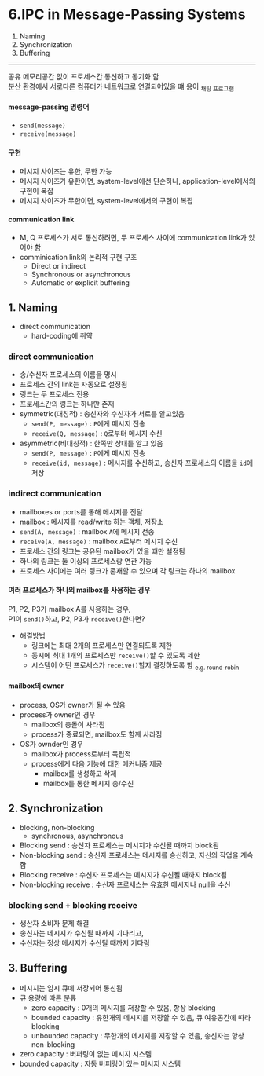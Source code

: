 # 6.IPC in Message-Passing Systems

1. Naming
2. Synchronization
3. Buffering

--- 

공유 메모리공간 없이 프로세스간 통신하고 동기화 함  
분산 환경에서 서로다른 컴퓨터가 네트워크로 연결되어있을 떄 용이 <sub>채팅 프로그램</sub>

#### message-passing 명령어

- `send(message)`
- `receive(message)`

#### 구현

- 메시지 사이즈는 유한, 무한 가능
- 메시지 사이즈가 유한이면, system-level에선 단순하나, application-level에서의 구현이 복잡
- 메시지 사이즈가 무한이면, system-level에서의 구현이 복잡

#### communication link

- M, Q 프로세스가 서로 통신하려면, 두 프로세스 사이에 communication link가 있어야 함
- comminication link의 논리적 구현 구조
    - Direct or indirect
    - Synchronous or asynchronous
    - Automatic or explicit buffering

## 1. Naming

- direct communication
    - hard-coding에 취약

### direct communication

- 송/수신자 프로세스의 이름을 명시
- 프로세스 간의 link는 자동으로 설정됨
- 링크는 두 프로세스 전용
- 프로세스간의 링크는 하나만 존재
- symmetric(대칭적) : 송신자와 수신자가 서로를 알고있음
    - `send(P, message)` : `P`에게 메시지 전송
    - `receive(Q, message)` : `Q`로부터 메시지 수신
- asymmetric(비대칭적) : 한쪽만 상대를 알고 있음
    - `send(P, message)` : `P`에게 메시지 전송
    - `receive(id, message)` : 메시지를 수신하고, 송신자 프로세스의 이름을 `id`에 저장

### indirect communication

- mailboxes or ports를 통해 메시지를 전달
- mailbox : 메시지를 read/write 하는 객체, 저장소
- `send(A, message)` : mailbox `A`에 메시지 전송
- `receive(A, message)` : mailbox `A`로부터 메시지 수신
- 프로세스 간의 링크는 공유된 mailbox가 있을 떄만 설정됨
- 하나의 링크는 둘 이상의 프로세스랑 연관 가능
- 프로세스 사이에는 여러 링크가 존재할 수 있으며 각 링크는 하나의 mailbox

#### 여러 프로세스가 하나의 mailbox를 사용하는 경우

P1, P2, P3가 mailbox A를 사용하는 경우,   
P1이 `send()`하고, P2, P3가 `receive()`한다면?  

- 해결방법
    - 링크에는 최대 2개의 프로세스만 연결되도록 제한
    - 동시에 최대 1개의 프로세스만 `receive()`할 수 있도록 제한
    - 시스템이 어떤 프로세스가 `receive()`할지 결정하도록 함 <sub>e.g. round-robin</sub>

#### mailbox의 owner

- process, OS가 owner가 될 수 있음
- process가 owner인 경우
    - mailbox의 충돌이 사라짐
    - process가 종료되면, mailbox도 함께 사라짐
- OS가 ownder인 경우
    - mailbox가 process로부터 독립적
    - process에게 다음 기능에 대한 메커니즘 제공
        - mailbox를 생성하고 삭제
        - mailbox를 통한 메시지 송/수신

## 2. Synchronization

- blocking, non-blocking
    - synchronous, asynchronous
- Blocking send : 송신자 프로세스는 메시지가 수신될 때까지 block됨
- Non-blocking send : 송신자 프로세스는 메시지를 송신하고, 자신의 작업을 계속함
- Blocking receive : 수신자 프로세스는 메시지가 수신될 때까지 block됨
- Non-blocking receive : 수신자 프로세스는 유효한 메시지나 null을 수신

### blocking send + blocking receive

- 생산자 소비자 문제 해결
- 송신자는 메시지가 수신될 때까지 기다리고,
- 수신자는 정상 메시지가 수신될 때까지 기다림

## 3. Buffering

- 메시지는 임시 큐에 저장되어 통신됨
- 큐 용량에 따른 분류
    - zero capacity : 0개의 메시지를 저장할 수 있음, 항상 blocking
    - bounded capacity : 유한개의 메시지를 저장할 수 있음, 큐 여유공간에 따라 blocking
    - unbounded capacity : 무한개의 메시지를 저장할 수 있음, 송신자는 항상 non-blocking
- zero capacity : 버퍼링이 없는 메시지 시스템
- bounded capacity : 자동 버퍼링이 있는 메시지 시스템
